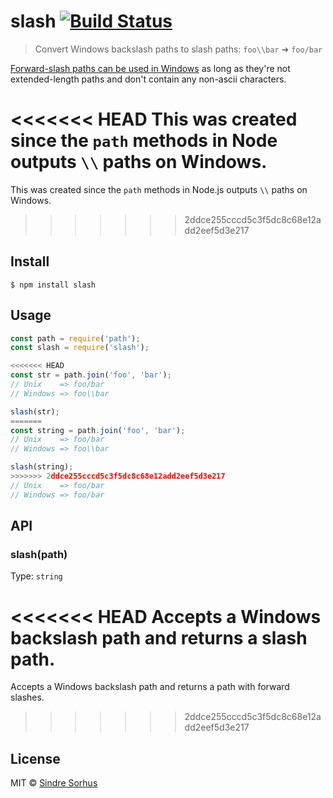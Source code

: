 # slash [![Build Status](https://travis-ci.org/sindresorhus/slash.svg?branch=master)](https://travis-ci.org/sindresorhus/slash)

> Convert Windows backslash paths to slash paths: `foo\\bar` ➔ `foo/bar`

[Forward-slash paths can be used in Windows](http://superuser.com/a/176395/6877) as long as they're not extended-length paths and don't contain any non-ascii characters.

<<<<<<< HEAD
This was created since the `path` methods in Node outputs `\\` paths on Windows.
=======
This was created since the `path` methods in Node.js outputs `\\` paths on Windows.
>>>>>>> 2ddce255cccd5c3f5dc8c68e12add2eef5d3e217


## Install

```
$ npm install slash
```


## Usage

```js
const path = require('path');
const slash = require('slash');

<<<<<<< HEAD
const str = path.join('foo', 'bar');
// Unix    => foo/bar
// Windows => foo\\bar

slash(str);
=======
const string = path.join('foo', 'bar');
// Unix    => foo/bar
// Windows => foo\\bar

slash(string);
>>>>>>> 2ddce255cccd5c3f5dc8c68e12add2eef5d3e217
// Unix    => foo/bar
// Windows => foo/bar
```


## API

### slash(path)

Type: `string`

<<<<<<< HEAD
Accepts a Windows backslash path and returns a slash path.
=======
Accepts a Windows backslash path and returns a path with forward slashes.
>>>>>>> 2ddce255cccd5c3f5dc8c68e12add2eef5d3e217


## License

MIT © [Sindre Sorhus](https://sindresorhus.com)
